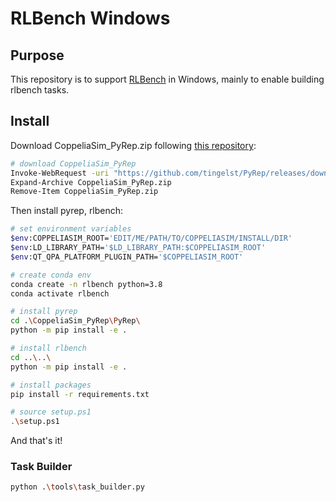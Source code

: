 # RLBench Windows
## Purpose
This repository is to support [RLBench](https://github.com/stepjam/RLBench) in Windows, mainly to enable building rlbench tasks.


## Install

Download CoppeliaSim_PyRep.zip following [this repository](https://github.com/tingelst/PyRep):
```bash
# download CoppeliaSim_PyRep
Invoke-WebRequest -uri "https://github.com/tingelst/PyRep/releases/download/windows-preview/CoppeliaSim_PyRep.zip" -Method "GET"  -Outfile "CoppeliaSim_PyRep.zip"
Expand-Archive CoppeliaSim_PyRep.zip
Remove-Item CoppeliaSim_PyRep.zip
```
Then install pyrep, rlbench:
```bash
# set environment variables
$env:COPPELIASIM_ROOT='EDIT/ME/PATH/TO/COPPELIASIM/INSTALL/DIR'
$env:LD_LIBRARY_PATH='$LD_LIBRARY_PATH:$COPPELIASIM_ROOT'
$env:QT_QPA_PLATFORM_PLUGIN_PATH='$COPPELIASIM_ROOT'

# create conda env
conda create -n rlbench python=3.8
conda activate rlbench

# install pyrep
cd .\CoppeliaSim_PyRep\PyRep\
python -m pip install -e .

# install rlbench
cd ..\..\
python -m pip install -e .

# install packages
pip install -r requirements.txt

# source setup.ps1
.\setup.ps1
```


And that's it!

### Task Builder

```bash
python .\tools\task_builder.py
```

